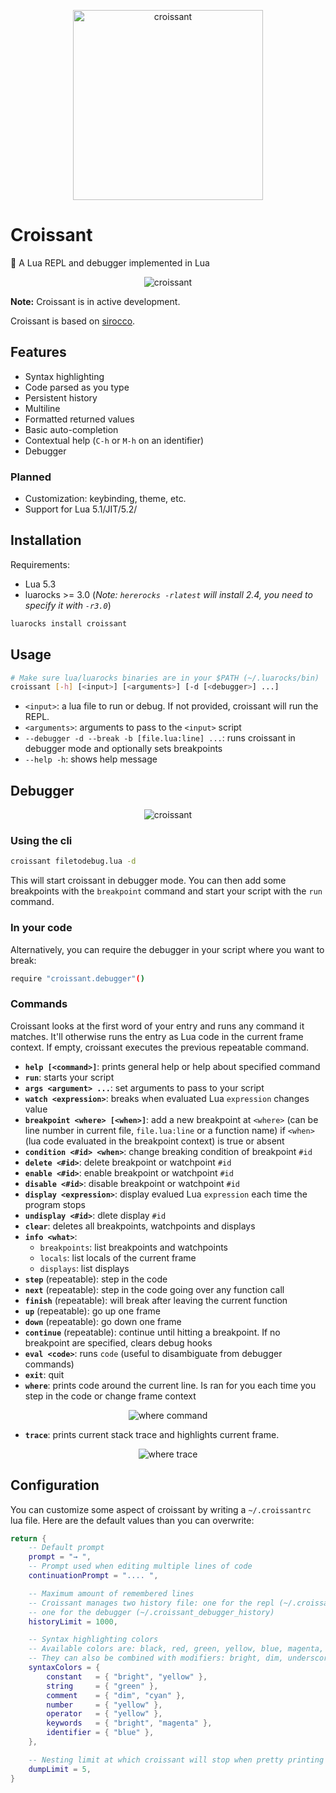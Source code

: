 <p align="center">
    <img src="https://github.com/giann/croissant/raw/master/assets/logo.png" alt="croissant" width="304" height="304">
</p>

# Croissant
🥐 A Lua REPL and debugger implemented in Lua

<p align="center">
    <img src="https://github.com/giann/croissant/raw/master/assets/repl.gif" alt="croissant">
</p>

**Note:** Croissant is in active development.

Croissant is based on [sirocco](https://github.com/giann/sirocco).

## Features

- Syntax highlighting
- Code parsed as you type
- Persistent history
- Multiline
- Formatted returned values
- Basic auto-completion
- Contextual help (`C-h` or `M-h` on an identifier)
- Debugger

### Planned

- Customization: keybinding, theme, etc.
- Support for Lua 5.1/JIT/5.2/

## Installation

Requirements:
- Lua 5.3
- luarocks >= 3.0 (_Note: `hererocks -rlatest` will install 2.4, you need to specify it with `-r3.0`_)

```bash
luarocks install croissant
```

## Usage

```bash
# Make sure lua/luarocks binaries are in your $PATH (~/.luarocks/bin)
croissant [-h] [<input>] [<arguments>] [-d [<debugger>] ...]
```

- `<input>`: a lua file to run or debug. If not provided, croissant will run the REPL.
- `<arguments>`: arguments to pass to the `<input>` script
- `--debugger -d --break -b [file.lua:line] ...`: runs croissant in debugger mode and optionally sets breakpoints
- `--help -h`: shows help message

## Debugger

<p align="center">
    <img src="https://github.com/giann/croissant/raw/master/assets/debugger.gif" alt="croissant">
</p>

### Using the cli

```bash
croissant filetodebug.lua -d
```

This will start croissant in debugger mode. You can then add some breakpoints with the `breakpoint` command and start your script with the `run` command.

### In your code

Alternatively, you can require the debugger in your script where you want to break:

```bash
require "croissant.debugger"()
```

### Commands

Croissant looks at the first word of your entry and runs any command it matches. It'll otherwise runs the entry as Lua code in the current frame context. If empty, croissant executes the previous repeatable command.

- **`help [<command>]`**: prints general help or help about specified command
- **`run`**: starts your script
- **`args <argument> ...`**: set arguments to pass to your script
- **`watch <expression>`**: breaks when evaluated Lua `expression` changes value
- **`breakpoint <where> [<when>]`**: add a new breakpoint at `<where>` (can be line number in current file, `file.lua:line` or a function name) if `<when>` (lua code evaluated in the breakpoint context) is true or absent
- **`condition <#id> <when>`**: change breaking condition of breakpoint `#id`
- **`delete <#id>`**: delete breakpoint or watchpoint `#id`
- **`enable <#id>`**: enable breakpoint or watchpoint `#id`
- **`disable <#id>`**: disable breakpoint or watchpoint `#id`
- **`display <expression>`**: display evalued Lua `expression` each time the program stops
- **`undisplay <#id>`**: dlete display `#id`
- **`clear`**: deletes all breakpoints, watchpoints and displays
- **`info <what>`**:
    + `breakpoints`: list breakpoints and watchpoints
    + `locals`: list locals of the current frame
    + `displays`: list displays
- **`step`** (repeatable): step in the code
- **`next`** (repeatable): step in the code going over any function call
- **`finish`** (repeatable): will break after leaving the current function
- **`up`** (repeatable): go up one frame
- **`down`** (repeatable): go down one frame
- **`continue`** (repeatable): continue until hitting a breakpoint. If no breakpoint are specified, clears debug hooks
- **`eval <code>`**: runs `code` (useful to disambiguate from debugger commands)
- **`exit`**: quit
- **`where`**: prints code around the current line. Is ran for you each time you step in the code or change frame context

<p align="center">
    <img src="https://github.com/giann/croissant/raw/master/assets/debugger-where.png" alt="where command">
</p>

- **`trace`**: prints current stack trace and highlights current frame.

<p align="center">
    <img src="https://github.com/giann/croissant/raw/master/assets/debugger-trace.png" alt="where trace">
</p>

## Configuration

You can customize some aspect of croissant by writing a `~/.croissantrc` lua file. Here are the default values than you can overwrite:

```lua
return {
    -- Default prompt
    prompt = "→ ",
    -- Prompt used when editing multiple lines of code
    continuationPrompt = ".... ",

    -- Maximum amount of remembered lines
    -- Croissant manages two history file: one for the repl (~/.croissant_history),
    -- one for the debugger (~/.croissant_debugger_history)
    historyLimit = 1000,

    -- Syntax highlighting colors
    -- Available colors are: black, red, green, yellow, blue, magenta, cyan, white.
    -- They can also be combined with modifiers: bright, dim, underscore, blink, reverse, hidden
    syntaxColors = {
        constant   = { "bright", "yellow" },
        string     = { "green" },
        comment    = { "dim", "cyan" },
        number     = { "yellow" },
        operator   = { "yellow" },
        keywords   = { "bright", "magenta" },
        identifier = { "blue" },
    },

    -- Nesting limit at which croissant will stop when pretty printing a table
    dumpLimit = 5,
}
```
